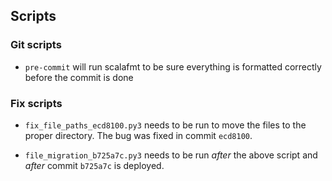 ## Scripts

### Git scripts

- `pre-commit` will run scalafmt to be sure everything is
formatted correctly before the commit is done

### Fix scripts

- `fix_file_paths_ecd8100.py3` needs to be run to move the
files to the proper directory. The bug was fixed in commit
`ecd8100`.

- `file_migration_b725a7c.py3` needs to be run _after_ the
above script and _after_ commit `b725a7c` is deployed.

